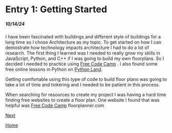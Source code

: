 # Entry 1: Getting Started 

##### 10/14/24

I have been fascinated with buildings and different style of buildings for a long time so I chose Architecture as my topic. To get started on how I can demostrate how technology impacts architecture I had to do a lot of research. The first thing I learned was I needed to really grow my skills in JavaScript, Python, and C++ if I was going to build my own floorplans. So I decided I needed to practice using <a href="[url](https://www.freecodecamp.org/learn/front-end-development-libraries/)">Free Code Camp</a> . I also found some free online lessons in Python on 
<a href="(https://python.land/python-tutorial)">Python Land</a>.

Getting comfortable using this type of code to build floor plans was going to take a lot of time and tinkering and I needed to be patient in this process. 

<p> When searching for resources to create my project I was having a hard time finding free websites to create a floor plan. One website I found that was helpful was <a href="[url](floorplanner.com)">Free Code Camp</a> floorplanner.com </p>



[Next](entry02.md)

[Home](../README.md)
